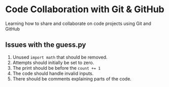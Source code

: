 # Code Collaboration with Git & GitHub

Learning how to share and collaborate on code projects using Git and GitHub

## Issues with the guess.py

1. Unused `import math` that should be removed.
2. Attempts should initially be set to zero.
3. The print should be before the `count += 1`
4. The code should handle invalid inputs.
5. There should be comments explaining parts of the code.
